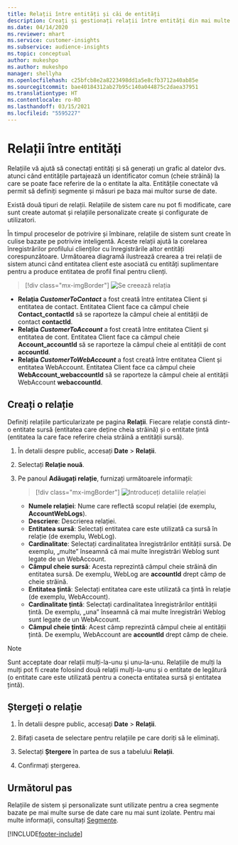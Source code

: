 ```yaml
---
title: Relații între entități și căi de entități
description: Creați și gestionați relații între entități din mai multe surse de date.
ms.date: 04/14/2020
ms.reviewer: mhart
ms.service: customer-insights
ms.subservice: audience-insights
ms.topic: conceptual
author: mukeshpo
ms.author: mukeshpo
manager: shellyha
ms.openlocfilehash: c25bfcb8e2a8223498dd1a5e8cfb3712a40ab85e
ms.sourcegitcommit: bae40184312ab27b95c140a044875c2daea37951
ms.translationtype: HT
ms.contentlocale: ro-RO
ms.lasthandoff: 03/15/2021
ms.locfileid: "5595227"
---
```

# <a name="relationships-between-entities"></a>Relații între entități

Relațiile vă ajută să conectați entități și să generați un grafic al datelor dvs. atunci când entitățile partajează un identificator comun (cheie străină) la care se poate face referire de la o entitate la alta. Entitățile conectate vă permit să definiți segmente și măsuri pe baza mai multor surse de date.

Există două tipuri de relații. Relațiile de sistem care nu pot fi modificate, care sunt create automat și relațiile personalizate create și configurate de utilizatori.

În timpul proceselor de potrivire și îmbinare, relațiile de sistem sunt create în culise bazate pe potrivire inteligentă. Aceste relații ajută la corelarea înregistrărilor profilului clienților cu înregistrările altor entități corespunzătoare. Următoarea diagramă ilustrează crearea a trei relații de sistem atunci când entitatea client este asociată cu entități suplimentare pentru a produce entitatea de profil final pentru clienți.

> [!div class="mx-imgBorder"]
> ![Se creează relația](media/relationships-entities-merge.png "Se creează relația")

- **Relația *CustomerToContact*** a fost creată între entitatea Client și entitatea de contact. Entitatea Client face ca câmpul cheie **Contact_contactId** să se raporteze la câmpul cheie al entității de contact **contactId**.
- **Relația *CustomerToAccount*** a fost creată între entitatea Client și entitatea de cont. Entitatea Client face ca câmpul cheie **Account_accountId** să se raporteze la câmpul cheie al entității de cont **accountId**.
- **Relația *CustomerToWebAccount*** a fost creată între entitatea Client și entitatea WebAccount. Entitatea Client face ca câmpul cheie **WebAccount_webaccountId** să se raporteze la câmpul cheie al entității WebAccount **webaccountId**.

## <a name="create-a-relationship"></a>Creați o relație

Definiți relațiile particularizate pe pagina **Relații**. Fiecare relație constă dintr-o entitate sursă (entitatea care deține cheia străină) și o entitate țintă (entitatea la care face referire cheia străină a entității sursă).

1. În detalii despre public, accesați **Date** > **Relații**.

2. Selectați **Relație nouă**.

3. Pe panoul **Adăugați relație**, furnizați următoarele informații:

   > [!div class="mx-imgBorder"]
   > ![Introduceți detaliile relației](media/relationships-add.png "Introduceți detaliile relației")

   - **Numele relației**: Nume care reflectă scopul relației (de exemplu, **AccountWebLogs**).
   - **Descriere**: Descrierea relației.
   - **Entitatea sursă**: Selectați entitatea care este utilizată ca sursă în relație (de exemplu, WebLog).
   - **Cardinalitate**: Selectați cardinalitatea înregistrărilor entității sursă. De exemplu, „multe” înseamnă că mai multe înregistrări Weblog sunt legate de un WebAccount.
   - **Câmpul cheie sursă**: Acesta reprezintă câmpul cheie străină din entitatea sursă. De exemplu, WebLog are **accountId** drept câmp de cheie străină.
   - **Entitatea țintă**: Selectați entitatea care este utilizată ca țintă în relație (de exemplu, WebAccount).
   - **Cardinalitate țintă**: Selectați cardinalitatea înregistrărilor entității țintă. De exemplu, „una” înseamnă că mai multe înregistrări Weblog sunt legate de un WebAccount.
   - **Câmpul cheie țintă**: Acest câmp reprezintă câmpul cheie al entității țintă. De exemplu, WebAccount are **accountId** drept câmp de cheie.

> [!NOTE]
> Sunt acceptate doar relații mulți-la-unu și unu-la-unu. Relațiile de mulți la mulți pot fi create folosind două relații mulți-la-unu și o entitate de legătură (o entitate care este utilizată pentru a conecta entitatea sursă și entitatea țintă).

## <a name="delete-a-relationship"></a>Ștergeți o relație

1. În detalii despre public, accesați **Date** > **Relații**.

2. Bifați caseta de selectare pentru relațiile pe care doriți să le eliminați.

3. Selectați **Ștergere** în partea de sus a tabelului **Relații**.

4. Confirmați ștergerea.

## <a name="next-step"></a>Următorul pas

Relațiile de sistem și personalizate sunt utilizate pentru a crea segmente bazate pe mai multe surse de date care nu mai sunt izolate. Pentru mai multe informații, consultați [Segmente](segments.md).


[!INCLUDE[footer-include](../includes/footer-banner.md)]